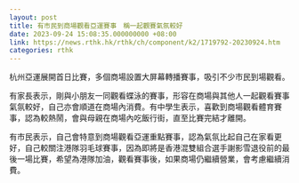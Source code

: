 ```yaml
---
layout: post
title: 有市民到商場觀看亞運賽事　稱一起觀賽氣氛較好
date: 2023-09-24 15:08:35.000000000 +08:00
link: https://news.rthk.hk/rthk/ch/component/k2/1719792-20230924.htm
categories: rthk
---
```


杭州亞運展開首日比賽，多個商場設置大屏幕轉播賽事，吸引不少市民到場觀看。

有家長表示，剛與小朋友一同觀看蝶泳的賽事，形容在商場與其他人一起觀看賽事氣氛較好，自己亦會順道在商場內消費。有中學生表示，喜歡到商場觀看體育賽事，認為較熱鬧，會與母親在商場內吃飯行街，直至比賽完結才離開。

有市民表示，自己會特意到商場觀看亞運重點賽事，認為氣氛比起自己在家看更好，自己較關注港隊羽毛球賽事，因為即將是香港混雙組合選手謝影雪退役前的最後一場比賽，希望為港隊加油，觀看賽事後，如果商場仍繼續營業，會考慮繼續消費。
